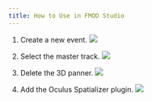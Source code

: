 ```yaml
---
title: How to Use in FMOD Studio
---
```




1. Create a new event. ![](/images/documentationaudiosdklatestconceptsosp-fmod-usage-0.png)


2. Select the master track. ![](/images/documentationaudiosdklatestconceptsosp-fmod-usage-1.png)


3. Delete the 3D panner. ![](/images/documentationaudiosdklatestconceptsosp-fmod-usage-2.png)


4. Add the Oculus Spatializer plugin. ![](/images/documentationaudiosdklatestconceptsosp-fmod-usage-3.png)



